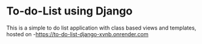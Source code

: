 # To-do-List using Django
This is a simple to do list application with class based views and templates, hosted on -https://to-do-list-django-xvnb.onrender.com
